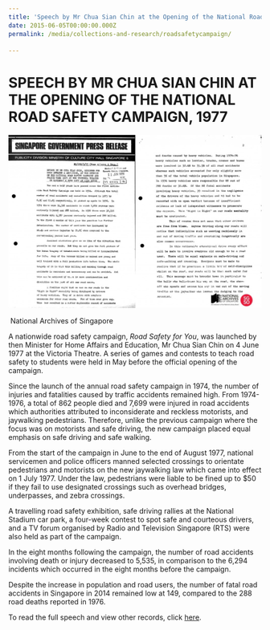 ```yaml
---
title: 'Speech by Mr Chua Sian Chin at the Opening of the National Road Safety Campaign, 1977'
date: 2015-06-05T00:00:00.000Z
permalink: /media/collections-and-research/roadsafetycampaign/

---
```



<iframe id="pxcelframe" src="//t.sharethis.com/a/t_.htm?ver=0.345.16985&amp;cid=c010#rnd=1577953888611&amp;cid=c010&amp;dmn=www.nas.gov.sg&amp;tt=t.dhj&amp;dhjLcy=62&amp;lbl=pxcel&amp;flbl=pxcel&amp;ll=d&amp;ver=0.345.16985&amp;ell=d&amp;cck=__stid&amp;pn=%2Fblogs%2Farchivistpick%2Froad-safety-campaign%2F&amp;qs=na&amp;rdn=www.nas.gov.sg&amp;rpn=%2Fblogs%2Farchivistpick%2F2015%2F06%2F&amp;rqs=na&amp;cc=SG&amp;cont=AS&amp;ipaddr=" style="display: none;"></iframe>

# SPEECH BY MR CHUA SIAN CHIN AT THE OPENING OF THE NATIONAL ROAD SAFETY CAMPAIGN, 1977

![National Archives of Singapore](../../../images/blogs/2015-06-05-L-1024x701.jpg)

​																	National Archives of Singapore

A nationwide road safety campaign, *Road Safety for You*, was launched by then Minister for Home Affairs and Education, Mr Chua Sian Chin on 4 June 1977 at the Victoria Theatre.  A series of games and contests to teach road safety to students were held in May before the official opening of the campaign.

Since the launch of the annual road safety campaign in 1974, the number of injuries and fatalities caused by traffic accidents remained high. From 1974-1976, a total of 862 people died and 7,699 were injured in road accidents which authorities attributed to inconsiderate and reckless motorists, and jaywalking pedestrians. Therefore, unlike the previous campaign where the focus was on motorists and safe driving, the new campaign placed equal emphasis on safe driving and safe walking.

From the start of the campaign in June to the end of August 1977, national servicemen and police officers manned selected crossings to orientate pedestrians and motorists on the new jaywalking law which came into effect on 1 July 1977. Under the law, pedestrians were liable to be fined up to $50 if they fail to use designated crossings such as overhead bridges, underpasses, and zebra crossings.

A travelling road safety exhibition, safe driving rallies at the National Stadium car park, a four-week contest to spot safe and courteous drivers, and a TV forum organised by Radio and Television Singapore (RTS) were also held as part of the campaign.

In the eight months following the campaign, the number of road accidents involving death or injury decreased to 5,535, in comparison to the 6,294 incidents which occurred in the eight months before the campaign.

Despite the increase in population and road users, the number of fatal road accidents in Singapore in 2014 remained low at 149, compared to the 288 road deaths reported in 1976.

To read the full speech and view other records, click [here](http://www.nas.gov.sg/archivesonline/speeches/record-details/70801f7c-115d-11e3-83d5-0050568939ad).